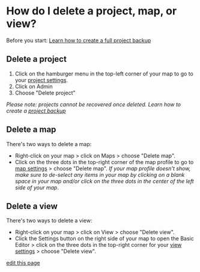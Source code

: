 # How do I delete a project, map, or view?

<p class="alert alert-danger">
Before you start: <a class="alert-link" href="/guides/blueprints.html#project-backups">Learn how to create a full project backup</a>
</p>

## Delete a project

1. Click on the hamburger menu in the top-left corner of your map to go to your [project settings](/overview/settings.html#project-settings).
2. Click on Admin
3. Choose "Delete project"

_Please note: projects cannot be recovered once deleted. Learn how to create a [project backup](https://docs.kumu.io/guides/blueprints.html#project-backups)_

## Delete a map
There's two ways to delete a map:

- Right-click on your map > click on Maps > choose "Delete map".
- Click on the three dots in the top-right corner of the map profile to go to [map settings](/overview/settings.html#map-settings) > choose "Delete map". _If your map profile doesn't show, make sure to de-select any items in your map by clicking on a blank space in your map and/or click on the three dots in the center of the left side of your map_.

## Delete a view
There's two ways to delete a view:

- Right-click on your map > click on View > choose "Delete view".
- Click the Settings button on the right side of your map to open the Basic Editor > click on the three dots in the top-right corner for your [view settings](/overview/settings.html#view-settings) >  choose "Delete view".

<span class="edit-link"><a href="https://github.com/kumu/docs/blob/master/faq/how-do-i-delete-a-project.md" target="_blank"><i class="fa fa-github"></i> edit this page</a></span>
